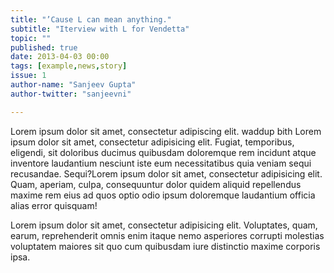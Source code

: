 ```yaml
---
title: "’Cause L can mean anything."
subtitle: "Iterview with L for Vendetta"
topic: ""
published: true
date: 2013-04-03 00:00
tags: [example,news,story]
issue: 1
author-name: "Sanjeev Gupta"
author-twitter: "sanjeevni"

---
```


Lorem ipsum dolor sit amet, consectetur adipiscing elit. waddup bith Lorem ipsum dolor sit amet, consectetur adipisicing elit. Fugiat, temporibus, eligendi, sit doloribus ducimus quibusdam doloremque rem incidunt atque inventore laudantium nesciunt iste eum necessitatibus quia veniam sequi recusandae. Sequi?Lorem ipsum dolor sit amet, consectetur adipisicing elit. Quam, aperiam, culpa, consequuntur dolor quidem aliquid repellendus maxime rem eius ad quos optio odio ipsum doloremque laudantium officia alias error quisquam!

Lorem ipsum dolor sit amet, consectetur adipisicing elit. Voluptates, quam, earum, reprehenderit omnis enim itaque nemo asperiores corrupti molestias voluptatem maiores sit quo cum quibusdam iure distinctio maxime corporis ipsa.